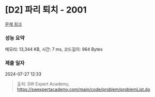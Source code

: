 # [D2] 파리 퇴치 - 2001 

[문제 링크](https://swexpertacademy.com/main/code/problem/problemDetail.do?contestProbId=AV5PzOCKAigDFAUq) 

### 성능 요약

메모리: 13,344 KB, 시간: 7 ms, 코드길이: 964 Bytes

### 제출 일자

2024-07-27 12:33



> 출처: SW Expert Academy, https://swexpertacademy.com/main/code/problem/problemList.do